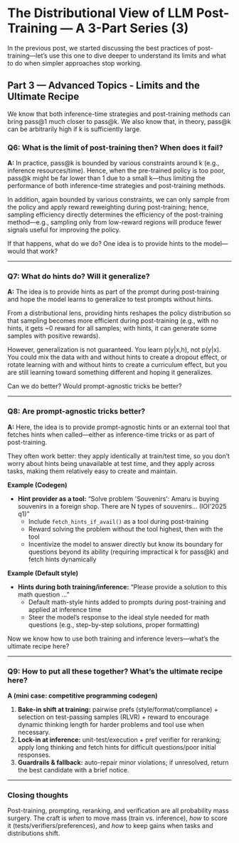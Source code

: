 # The Distributional View of LLM Post-Training — A 3-Part Series (3)

In the previous post, we started discussing the best practices of post-training—let’s use this one to dive deeper to understand its limits and what to do when simpler approaches stop working.

## Part 3 — Advanced Topics - Limits and the Ultimate Recipe
We know that both inference-time strategies and post-training methods can bring pass@1 much closer to pass@k. 
We also know that, in theory, pass@k can be arbitrarily high if k is sufficiently large. 

### Q6: What is the limit of post-training then? When does it fail? 
**A:** In practice, pass@k is bounded by various constraints around k (e.g., inference resources/time). 
Hence, when the pre-trained policy is too poor, pass@k might be far lower than 1 due to a small k—thus limiting the performance of both inference-time strategies and post-training methods. 

In addition, again bounded by various constraints, we can only sample from the policy and apply reward reweighting during post-training; hence, sampling efficiency directly determines the efficiency of the post-training method—e.g., sampling only from low-reward regions will produce fewer signals useful for improving the policy.

If that happens, what do we do? One idea is to provide hints to the model—would that work?

---

### Q7: What do hints do? Will it generalize?
**A:** The idea is to provide hints as part of the prompt during post-training and hope the model learns to generalize to test prompts without hints. 

From a distributional lens, providing hints reshapes the policy distribution so that sampling becomes more efficient during post-training
(e.g., with no hints, it gets ~0 reward for all samples; with hints, it can generate some samples with positive rewards). 

However, generalization is not guaranteed. You learn p(y|x,h), not p(y|x). 
You could mix the data with and without hints to create a dropout effect, or rotate learning with and without hints to create a curriculum effect, 
but you are still learning toward something different and hoping it generalizes. 

Can we do better? Would prompt-agnostic tricks be better? 

---

### Q8: Are prompt-agnostic tricks better?
**A:** Here, the idea is to provide prompt-agnostic hints 
or an external tool that fetches hints when called—either as inference-time tricks or as part of post-training.

They often work better: they apply identically at train/test time, so you don’t worry about hints being unavailable at test time, 
and they apply across tasks, making them relatively easy to create and maintain.

**Example (Codegen)**
- **Hint provider as a tool:** “Solve problem 'Souvenirs': Amaru is buying souvenirs in a foreign shop. There are N types of souvenirs... (IOI'2025 q1)”  
  - Include `fetch_hints_if_avail()` as a tool during post-training
  - Reward solving the problem without the tool highest, then with the tool
  - Incentivize the model to answer directly but know its boundary for questions beyond its ability (requiring impractical k for pass@k) and fetch hints dynamically

**Example (Default style)**
- **Hints during both training/inference:** “Please provide a solution to this math question ...”  
  - Default math-style hints added to prompts during post-training and applied at inference time
  - Steer the model’s response to the ideal style needed for math questions (e.g., step-by-step solutions, proper formatting)

Now we know how to use both training and inference levers—what’s the ultimate recipe here?

---

### Q9: How to put all these together? What’s the ultimate recipe here?
**A (mini case: competitive programming codegen)**  
1) **Bake-in shift at training:** pairwise prefs (style/format/compliance) + selection on test-passing samples (RLVR) + reward to encourage dynamic thinking length for harder problems and tool use when necessary.  
2) **Lock-in at inference:** unit-test/execution + pref verifier for reranking; apply long thinking and fetch hints for difficult questions/poor initial responses.  
3) **Guardrails & fallback:** auto-repair minor violations; if unresolved, return the best candidate with a brief notice.

---

### Closing thoughts
Post-training, prompting, reranking, and verification are all probability mass surgery. The craft is *when* to move mass (train vs. inference), *how* to score it (tests/verifiers/preferences), and *how* to keep gains when tasks and distributions shift.
